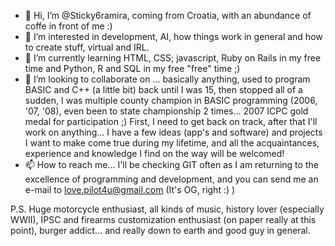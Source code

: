 - 👋 Hi, I’m @Sticky6ramira, coming from Croatia, with an abundance of coffe in front of me :)
- 👀 I’m interested in development, AI, how things work in general and how to create stuff, virtual and IRL.
- 🌱 I’m currently learning HTML, CSS; javascript, Ruby on Rails in my free time and Python, R and SQL in my free "free" time ;)
- 💞️ I’m looking to collaborate on ... basically anything, used to program BASIC and C++ (a little bit) back until I was 15, then stopped all of a sudden,
 I was multiple county champion in BASIC programming (2006, '07, '08), even been to state championship 2 times... 2007 ICPC gold medal for participation ;)
 First, I need to get back on track, after that I'll work on anything...
 I have a few ideas (app's and software) and projects I want to make come true during my lifetime, 
and all the acquaintances, experience and knowledge I find on the way will be welcomed!
- 📫 How to reach me... I'll be checking GIT often as I am returning to the excellence of programming and development, and you can send me an e-mail to love.pilot4u@gmail.com (It's OG, right :) )

P.S. Huge motorcycle enthusiast, all kinds of music, history lover (especially WWII),
 IPSC and firearms customization enthusiast (on paper really at this point), burger addict... and really down to earth and good guy in general.
<!---
Sticky6ramira/Sticky6ramira is a ✨ special ✨ repository because its `README.md` (this file) appears on your GitHub profile.
You can click the Preview link to take a look at your changes.
--->
